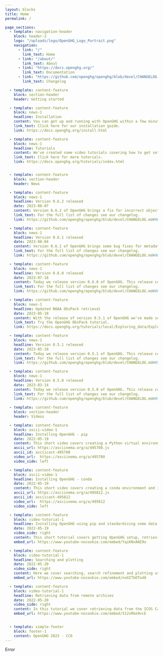 ```yaml
---
layout: blocks
title: Home
permalink: /

page_sections:
  - template: navigation-header
    block: header-2
    logo: "/uploads/logo/OpenGHG_Logo_Portrait.png"
    navigation:
      - link: "/"
        link_text: Home
      - link: "/about/"
        link_text: About
      - link: "https://docs.openghg.org/"
        link_text: Documentation
      - link: "https://github.com/openghg/openghg/blob/devel/CHANGELOG.md"
        link_text: Changelog

  - template: content-feature
    block: section-header
    header: Getting started

  - template: content-feature
    block: news-1
    headline: Installation
    content: You can get up and running with OpenGHG within a few minutes by following our installation guide. Along with our range of tutorials you'll get OpenGHG installed using conda or pip, your own local data store setup and be able to retrieve data from archives such as ICOS and CEDA in no time.
    link_text: Click here for our installation guide.
    link: https://docs.openghg.org/install.html

  - template: content-feature
    block: news-1
    headline: Tutorials
    content: We've created some video tutorials covering how to get setup with OpenGHG and some of the data standardisation, retrieval and plotting tools we've created. You can find the notebooks we use in these videos on our documentation page, and in our repository.
    link_text: Click here for more tutorials.
    link: https://docs.openghg.org/tutorials/index.html


  - template: content-feature
    block: section-header
    header: News

  - template: content-feature
    block: news-1
    headline: Version 0.6.2 released
    date: 2023-08-07
    content: Version 0.6.2 of OpenGHG brings a fix for incorrect object store paths being loaded in from JSON
    link_text: For the full list of changes see our changelog.
    link: https://github.com/openghg/openghg/blob/devel/CHANGELOG.md#062---2023-08-07

  - template: content-feature
    block: news-1
    headline: Version 0.6.1 released
    date: 2023-08-04
    content: Version 0.6.1 of OpenGHG brings some bug fixes for metadata handling with multiple object stores and the storage of high time resolution footprints
    link_text: For the full list of changes see our changelog.
    link: https://github.com/openghg/openghg/blob/devel/CHANGELOG.md#061---2023-08-04

  - template: content-feature
    block: news-1
    headline: Version 0.6.0 released
    date: 2023-07-18
    content: Today we release version 0.6.0 of OpenGHG. This release contains a number of new features including multiple object store support and an updated data management tool
    link_text: For the full list of changes see our changelog.
    link: https://github.com/openghg/openghg/blob/devel/CHANGELOG.md#060---2023-07-18

  - template: content-feature
    block: news-1
    headline: Updated NOAA ObsPack retrieval
    date: 2023-05-10
    content: With the release of version 0.5.1 of OpenGHG we've made some fixes to our NOAA ObsPack retrieval tutorial, install the latest version of OpenGHG from PyPI or conda today.
    link_text: Try the OpenGHG ObsPack tutorial.
    link: https://docs.openghg.org/tutorials/local/Exploring_data/Explore_NOAA_ObsPack.html

  - template: content-feature
    block: news-1
    headline: Version 0.5.1 released
    date: 2023-05-10
    content: Today we release version 0.5.1 of OpenGHG. This release contains fixes for bugs in some of our standardisation code and our NOAA ObsPack retrieval functionality.
    link_text: For the full list of changes see our changelog.
    link: https://github.com/openghg/openghg/blob/devel/CHANGELOG.md#051---2023-05-10

  - template: content-feature
    block: news-1
    headline: Version 0.5.0 released
    date: 2023-03-14
    content: Today we release version 0.5.0 of OpenGHG. This release comes with new features and fixes. These include the ability to add EDGAR data to the object store, new ways of searching and storing emissions data, two new tutorials and an OpenGHG command line interface to help you get setup quickly.
    link_text: For the full list of changes see our changelog.
    link: https://github.com/openghg/openghg/blob/devel/CHANGELOG.md#050---2023-03-14
  
  - template: content-feature
    block: section-header
    header: Videos

  - template: content-feature
    block: ascii-video-1
    headline: Installing OpenGHG - pip
    date: 2022-05-19
    content: This short video covers creating a Python virtual environment and installing OpenGHG into it.
    ascii_url: https://asciinema.org/a/495780.js
    ascii_id: asciicast-495780
    video_url:  https://asciinema.org/a/495780
    video_side: left

  - template: content-feature
    block: ascii-video-1
    headline: Installing OpenGHG - conda
    date: 2022-05-19
    content: This short video covers creating a conda environment and installing OpenGHG.
    ascii_url: https://asciinema.org/a/495812.js
    ascii_id: asciicast-495812
    video_url:  https://asciinema.org/a/495812
    video_side: left

  - template: content-feature
    block: video-tutorial-1
    headline: Installing OpenGHG using pip and standardising some data
    date: 2022-05-19
    video_side: right
    content: This short tutorial covers getting OpenGHG setup, retrieving some example data, standardising it and making a quick plot.
    embed_url: https://www.youtube-nocookie.com/embed/YqiKNvANI9o

  - template: content-feature
    block: video-tutorial-1
    headline: Searching and plotting
    date: 2022-05-20
    video_side: right
    content: Here we cover searching, search refinement and plotting using a function from our <b>openghg.plotting</b> submodule.
    embed_url: https://www.youtube-nocookie.com/embed/noXITbOTo48

  - template: content-feature
    block: video-tutorial-1
    headline: Retrieving data from remote archives
    date: 2022-05-20
    video_side: right
    content: In this tutorial we cover retrieving data from the ICOS Carbon Portal and the CEDA archive.
    embed_url: https://www.youtube-nocookie.com/embed/512sRke9vcE
  

  - template: simple-footer
    block: footer-1
    content: OpenGHG 2023 - CC0
---
```


Error
